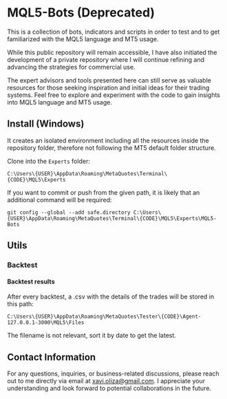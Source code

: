 # MQL5-Bots (Deprecated)

This is a collection of bots, indicators and scripts in order to test and to get familiarized with the MQL5 language and MT5 usage.     

While this public repository will remain accessible, I have also initiated the development of a private repository where I will continue refining and advancing the strategies for commercial use.     
   
The expert advisors and tools presented here can still serve as valuable resources for those seeking inspiration and initial ideas for their trading systems. Feel free to explore and experiment with the code to gain insights into MQL5 language and MT5 usage.    

## Install (Windows)

It creates an isolated environment including all the resources inside the repository folder, therefore not following the MT5 default folder structure.    

Clone into the `Experts` folder:     

`C:\Users\{USER}\AppData\Roaming\MetaQuotes\Terminal\{CODE}\MQL5\Experts`    

If you want to commit or push from the given path, it is likely that an additional command will be required:    

`git config --global --add safe.directory C:\Users\{USER}\AppData\Roaming\MetaQuotes\Terminal\{CODE}\MQL5\Experts\MQL5-Bots`    


## Utils

### Backtest

#### Backtest results
After every backtest, a .csv with the details of the trades will be stored in this path:

`C:\Users\{USER}\AppData\Roaming\MetaQuotes\Tester\{CODE}\Agent-127.0.0.1-3000\MQL5\Files`    

The filename is not relevant, sort it by date to get the latest.

## Contact Information

For any questions, inquiries, or business-related discussions, please reach out to me directly via email at xavi.oliza@gmail.com. I appreciate your understanding and look forward to potential collaborations in the future.